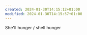 ```yaml
---
created: 2024-01-30T14:15:12+01:00
modified: 2024-01-30T14:15:57+01:00
---
```


She'll hunger / shell hunger
